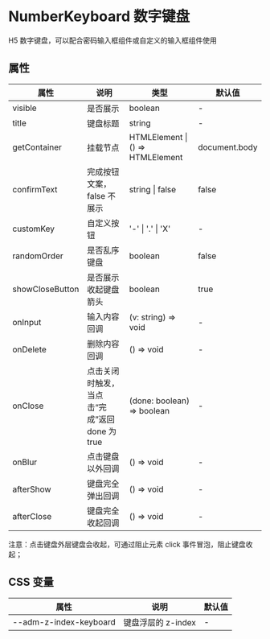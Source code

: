 # NumberKeyboard 数字键盘

H5 数字键盘，可以配合密码输入框组件或自定义的输入框组件使用

<code src="./demos/index.tsx"></code>

## 属性

| 属性            | 说明                                          | 类型                             | 默认值        |
| --------------- | --------------------------------------------- | -------------------------------- | ------------- |
| visible         | 是否展示                                      | boolean                          | -             |
| title           | 键盘标题                                      | string                           | -             |
| getContainer    | 挂载节点                                      | HTMLElement \| () => HTMLElement | document.body |
| confirmText     | 完成按钮文案，false 不展示                    | string \| false                  | false         |
| customKey       | 自定义按钮                                    | '-' \| '.' \| 'X'                | -             |
| randomOrder     | 是否乱序键盘                                  | boolean                          | false         |
| showCloseButton | 是否展示收起键盘箭头                          | boolean                          | true          |
| onInput         | 输入内容回调                                  | (v: string) => void              | -             |
| onDelete        | 删除内容回调                                  | () => void                       | -             |
| onClose         | 点击关闭时触发，当点击“完成”返回 done 为 true | (done: boolean) => boolean       | -             |
| onBlur          | 点击键盘以外回调                              | () => void                       | -             |
| afterShow       | 键盘完全弹出回调                              | () => void                       | -             |
| afterClose      | 键盘完全收起回调                              | () => void                       | -             |

<Alert type="info">
  注意：点击键盘外层键盘会收起，可通过阻止元素 click 事件冒泡，阻止键盘收起；
</Alert>

## CSS 变量

| 属性                   | 说明               | 默认值 |
| ---------------------- | ------------------ | ------ |
| --adm-z-index-keyboard | 键盘浮层的 z-index | -      |
